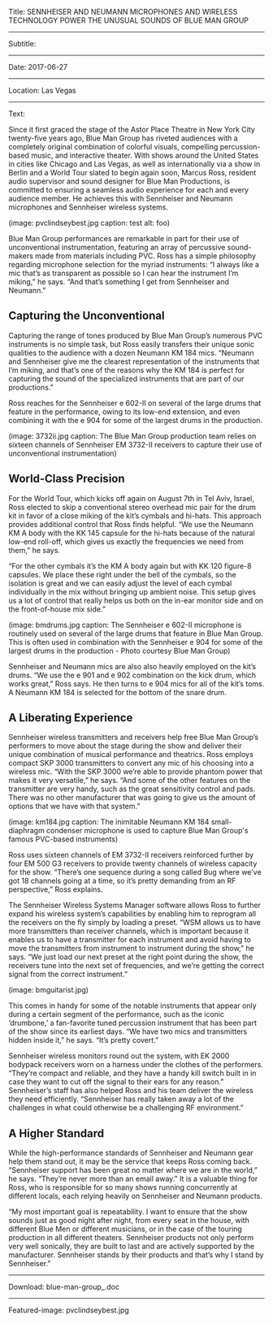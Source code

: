 Title: SENNHEISER AND NEUMANN MICROPHONES AND WIRELESS TECHNOLOGY POWER THE UNUSUAL SOUNDS OF BLUE MAN GROUP

----

Subtitle: 

----

Date: 2017-06-27

----

Location: Las Vegas

----

Text: 

Since it first graced the stage of the Astor Place Theatre in New York City twenty-five years ago, Blue Man Group has riveted audiences with a completely original combination of colorful visuals, compelling percussion-based music, and interactive theater. With shows around the United States in cities like Chicago and Las Vegas, as well as internationally via a show in Berlin and a World Tour slated to begin again soon, Marcus Ross, resident audio supervisor and sound designer for Blue Man Productions, is committed to ensuring a seamless audio experience for each and every audience member. He achieves this with Sennheiser and Neumann microphones and Sennheiser wireless systems.

(image: pvclindseybest.jpg caption: test alt: foo)

Blue Man Group performances are remarkable in part for their use of unconventional instrumentation, featuring an array of percussive sound-makers made from materials including PVC. Ross has a simple philosophy regarding microphone selection for the myriad instruments: “I always like a mic that’s as transparent as possible so I can hear the instrument I’m miking,” he says. “And that’s something I get from Sennheiser and Neumann.”

## Capturing the Unconventional

Capturing the range of tones produced by Blue Man Group’s numerous PVC instruments is no simple task, but Ross easily transfers their unique sonic qualities to the audience with a dozen Neumann KM 184 mics. “Neumann and Sennheiser give me the clearest representation of the instruments that I’m miking, and that’s one of the reasons why the KM 184 is perfect for capturing the sound of the specialized instruments that are part of our productions.”

Ross reaches for the Sennheiser e 602-II on several of the large drums that feature in the performance, owing to its low-end extension, and even combining it with the e 904 for some of the largest drums in the production.

(image: 3732ii.jpg caption: The Blue Man Group production team relies on sixteen channels of Sennheiser EM 3732-II receivers to capture their use of unconventional instrumentation)

## World-Class Precision

For the World Tour, which kicks off again on August 7th in Tel Aviv, Israel, Ross elected to skip a conventional stereo overhead mic pair for the drum kit in favor of a close miking of the kit’s cymbals and hi-hats. This approach provides additional control that Ross finds helpful. “We use the Neumann KM A body with the KK 145 capsule for the hi-hats because of the natural low-end roll-off, which gives us exactly the frequencies we need from them,” he says.

“For the other cymbals it’s the KM A body again but with KK 120 figure-8 capsules. We place these right under the bell of the cymbals, so the isolation is great and we can easily adjust the level of each cymbal individually in the mix without bringing up ambient noise. This setup gives us a lot of control that really helps us both on the in-ear monitor side and on the front-of-house mix side.”

(image: bmdrums.jpg caption: The Sennheiser e 602-II microphone is routinely used on several of the large drums that feature in Blue Man Group. This is often used in combination with the Sennheiser e 904 for some of the largest drums in the production - Photo courtesy Blue Man Group)

Sennheiser and Neumann mics are also also heavily employed on the kit’s drums. “We use the e 901 and e 902 combination on the kick drum, which works great,” Ross says. He then turns to e 904 mics for all of the kit’s toms. A Neumann KM 184 is selected for the bottom of the snare drum.

## A Liberating Experience

Sennheiser wireless transmitters and receivers help free Blue Man Group’s performers to move about the stage during the show and deliver their unique combination of musical performance and theatrics. Ross employs compact SKP 3000 transmitters to convert any mic of his choosing into a wireless mic. “With the SKP 3000 we’re able to provide phantom power that makes it very versatile,” he says. “And some of the other features on the transmitter are very handy, such as the great sensitivity control and pads. There was no other manufacturer that was going to give us the amount of options that we have with that system.”

(image: km184.jpg caption: The inimitable Neumann KM 184 small-diaphragm condenser microphone is used to capture Blue Man Group's famous PVC-based instruments)

Ross uses sixteen channels of EM 3732-II receivers reinforced further by four EM 500 G3 receivers to provide twenty channels of wireless capacity for the show. “There’s one sequence during a song called Bug where we’ve got 18 channels going at a time, so it’s pretty demanding from an RF perspective,” Ross explains.

The Sennheiser Wireless Systems Manager software allows Ross to further expand his wireless system’s capabilities by enabling him to reprogram all the receivers on the fly simply by loading a preset. “WSM allows us to have more transmitters than receiver channels, which is important because it enables us to have a transmitter for each instrument and avoid having to move the transmitters from instrument to instrument during the show,” he says. “We just load our next preset at the right point during the show, the receivers tune into the next set of frequencies, and we’re getting the correct signal from the correct instrument.”	 

(image: bmguitarist.jpg)

This comes in handy for some of the notable instruments that appear only during a certain segment of the performance, such as the iconic ‘drumbone,’ a fan-favorite tuned percussion instrument that has been part of the show since its earliest days. “We have two mics and transmitters hidden inside it,” he says. “It’s pretty covert.”

Sennheiser wireless monitors round out the system, with EK 2000 bodypack receivers worn on a harness under the clothes of the performers. “They’re compact and reliable, and they have a handy kill switch built in in case they want to cut off the signal to their ears for any reason.” Sennheiser’s staff has also helped Ross and his team deliver the wireless they need efficiently. “Sennheiser has really taken away a lot of the challenges in what could otherwise be a challenging RF environment.”

## A Higher Standard

While the high-performance standards of Sennheiser and Neumann gear help them stand out, it may be the service that keeps Ross coming back. “Sennheiser support has been great no matter where we are in the world,” he says. “They’re never more than an email away.” It is a valuable thing for Ross, who is responsible for so many shows running concurrently at different locals, each relying heavily on Sennheiser and Neumann products.

“My most important goal is repeatability. I want to ensure that the show sounds just as good night after night, from every seat in the house, with different Blue Men or different musicians, or in the case of the touring production in all different theaters. Sennheiser products not only perform very well sonically, they are built to last and are actively supported by the manufacturer. Sennheiser stands by their products and that’s why I stand by Sennheiser.”

----

Download: blue-man-group_.doc

----

Featured-image: pvclindseybest.jpg